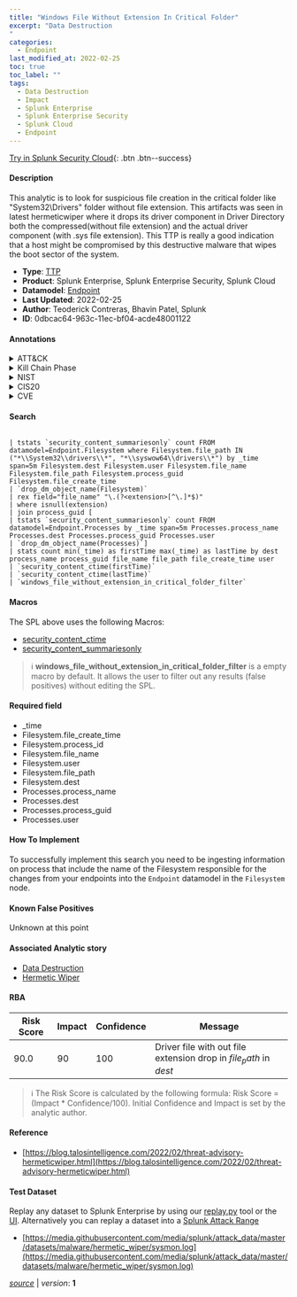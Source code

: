 ```yaml
---
title: "Windows File Without Extension In Critical Folder"
excerpt: "Data Destruction
"
categories:
  - Endpoint
last_modified_at: 2022-02-25
toc: true
toc_label: ""
tags:
  - Data Destruction
  - Impact
  - Splunk Enterprise
  - Splunk Enterprise Security
  - Splunk Cloud
  - Endpoint
---
```




[Try in Splunk Security Cloud](https://www.splunk.com/en_us/products/cyber-security.html){: .btn .btn--success}

#### Description

This analytic is to look for suspicious file creation in the critical folder like "System32\Drivers" folder without file extension. This artifacts was seen in latest hermeticwiper where it drops its driver component in Driver Directory both the compressed(without file extension) and the actual driver component (with .sys file extension). This TTP is really a good indication that a host might be compromised by this destructive malware that wipes the boot sector of the system.

- **Type**: [TTP](https://github.com/splunk/security_content/wiki/Detection-Analytic-Types)
- **Product**: Splunk Enterprise, Splunk Enterprise Security, Splunk Cloud
- **Datamodel**: [Endpoint](https://docs.splunk.com/Documentation/CIM/latest/User/Endpoint)
- **Last Updated**: 2022-02-25
- **Author**: Teoderick Contreras, Bhavin Patel, Splunk
- **ID**: 0dbcac64-963c-11ec-bf04-acde48001122


#### Annotations

<details>
  <summary>ATT&CK</summary>

<div markdown="1">


| ID             | Technique        |  Tactic             |
| -------------- | ---------------- |-------------------- |
| [T1485](https://attack.mitre.org/techniques/T1485/) | Data Destruction | Impact |

</div>
</details>


<details>
  <summary>Kill Chain Phase</summary>

<div markdown="1">

* Exploitation


</div>
</details>


<details>
  <summary>NIST</summary>

<div markdown="1">

* DE.CM



</div>
</details>

<details>
  <summary>CIS20</summary>

<div markdown="1">

* CIS 3
* CIS 5
* CIS 16



</div>
</details>

<details>
  <summary>CVE</summary>

<div markdown="1">


</div>
</details>

#### Search 

```

| tstats `security_content_summariesonly` count FROM datamodel=Endpoint.Filesystem where Filesystem.file_path IN ("*\\System32\\drivers\\*", "*\\syswow64\\drivers\\*") by _time span=5m Filesystem.dest Filesystem.user Filesystem.file_name Filesystem.file_path Filesystem.process_guid Filesystem.file_create_time 
| `drop_dm_object_name(Filesystem)` 
| rex field="file_name" "\.(?<extension>[^\.]*$)" 
| where isnull(extension) 
| join process_guid [
| tstats `security_content_summariesonly` count FROM datamodel=Endpoint.Processes by _time span=5m Processes.process_name Processes.dest Processes.process_guid Processes.user 
| `drop_dm_object_name(Processes)`] 
| stats count min(_time) as firstTime max(_time) as lastTime by dest process_name process_guid file_name file_path file_create_time user 
| `security_content_ctime(firstTime)` 
| `security_content_ctime(lastTime)` 
| `windows_file_without_extension_in_critical_folder_filter`
```

#### Macros
The SPL above uses the following Macros:
* [security_content_ctime](https://github.com/splunk/security_content/blob/develop/macros/security_content_ctime.yml)
* [security_content_summariesonly](https://github.com/splunk/security_content/blob/develop/macros/security_content_summariesonly.yml)

> :information_source:
> **windows_file_without_extension_in_critical_folder_filter** is a empty macro by default. It allows the user to filter out any results (false positives) without editing the SPL.

#### Required field
* _time
* Filesystem.file_create_time
* Filesystem.process_id
* Filesystem.file_name
* Filesystem.user
* Filesystem.file_path
* Filesystem.dest
* Processes.process_name
* Processes.dest
* Processes.process_guid
* Processes.user


#### How To Implement
To successfully implement this search you need to be ingesting information on process that include the name of the Filesystem responsible for the changes from your endpoints into the `Endpoint` datamodel in the `Filesystem` node.

#### Known False Positives
Unknown at this point

#### Associated Analytic story
* [Data Destruction](/stories/data_destruction)
* [Hermetic Wiper](/stories/hermetic_wiper)




#### RBA

| Risk Score  | Impact      | Confidence   | Message      |
| ----------- | ----------- |--------------|--------------|
| 90.0 | 90 | 100 | Driver file with out file extension drop in $file_path$ in $dest$ |


> :information_source:
> The Risk Score is calculated by the following formula: Risk Score = (Impact * Confidence/100). Initial Confidence and Impact is set by the analytic author. 

#### Reference

* [https://blog.talosintelligence.com/2022/02/threat-advisory-hermeticwiper.html](https://blog.talosintelligence.com/2022/02/threat-advisory-hermeticwiper.html)



#### Test Dataset
Replay any dataset to Splunk Enterprise by using our [replay.py](https://github.com/splunk/attack_data#using-replaypy) tool or the [UI](https://github.com/splunk/attack_data#using-ui).
Alternatively you can replay a dataset into a [Splunk Attack Range](https://github.com/splunk/attack_range#replay-dumps-into-attack-range-splunk-server)


* [https://media.githubusercontent.com/media/splunk/attack_data/master/datasets/malware/hermetic_wiper/sysmon.log](https://media.githubusercontent.com/media/splunk/attack_data/master/datasets/malware/hermetic_wiper/sysmon.log)



[*source*](https://github.com/splunk/security_content/tree/develop/detections/endpoint/windows_file_without_extension_in_critical_folder.yml) \| *version*: **1**